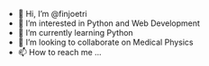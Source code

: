 - 👋 Hi, I’m @finjoetri
- 👀 I’m interested in Python and Web Development
- 🌱 I’m currently learning Python 
- 💞️ I’m looking to collaborate on Medical Physics
- 📫 How to reach me ...

<!---
finjoetri/finjoetri is a ✨ special ✨ repository because its `README.md` (this file) appears on your GitHub profile.
You can click the Preview link to take a look at your changes.
--->
